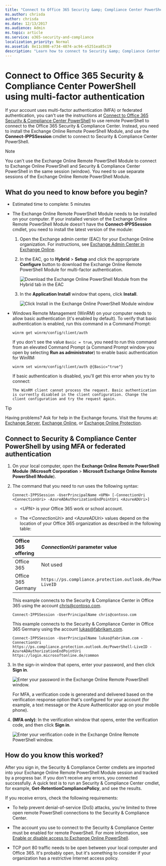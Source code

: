 ```yaml
---
title: "Connect to Office 365 Security &amp; Compliance Center PowerShell using multi-factor authentication"
ms.author: chrisda
author: chrisda
ms.date: 12/13/2017
ms.audience: Admin
ms.topic: article
ms.service: o365-security-and-compliance
localization_priority: Normal
ms.assetid: 8e11c808-e734-4874-ac94-e5251ea85c19
description: "Learn how to connect to Security &amp; Compliance Center PowerShell by using multi-factor authentication (MFA) or federated authentication."
---
```


# Connect to Office 365 Security &amp; Compliance Center PowerShell using multi-factor authentication
If your account uses multi-factor authentication (MFA) or federated authentication, you can't use the instructions at [Connect to Office 365 Security &amp; Compliance Center PowerShell](connect-to-scc-powershell.md) to use remote PowerShell to connect to the Office 365 Security &amp; Compliance Center. Instead, you need to install the Exchange Online Remote PowerShell Module, and use the **Connect-IPPSSession** cmdlet to connect to Security &amp; Compliance Center PowerShell.
  
> [!NOTE]
> You can't use the Exchange Online Remote PowerShell Module to connect to Exchange Online PowerShell and Security &amp; Compliance Center PowerShell in the same session (window). You need to use separate sessions of the Exchange Online Remote PowerShell Module. 
  
## What do you need to know before you begin?

- Estimated time to complete: 5 minutes
    
- The Exchange Online Remote PowerShell Module needs to be installed on your computer. If your installed version of the Exchange Online Remote PowerShell Module doesn't have the **Connect-IPPSSession** cmdlet, you need to install the latest version of the module:
    
  1. Open the Exchange admin center (EAC) for your Exchange Online organization. For instructions, see [Exchange Admin Center in Exchange Online](http://technet.microsoft.com/library/ace44f6b-4084-4f9c-89b3-e0317962472b.aspx).
    
  2. In the EAC, go to **Hybrid** > **Setup** and click the appropriate **Configure** button to download the Exchange Online Remote PowerShell Module for multi-factor authentication.
    
     ![Download the Exchange Online PowerShell Module from the Hybrid tab in the EAC](../media/24645e56-8b11-4c0f-ace4-09bdb2703562.png)
  
  3. In the **Application Install** window that opens, click **Install**.
    
     ![Click Install in the Exchange Online PowerShell Module window](../media/0fd389a1-a32d-4e2f-bf5f-78e9b6407d4c.png)
  
- Windows Remote Management (WinRM) on your computer needs to allow basic authentication (it's enabled by default). To verify that basic authentication is enabled, run this command in a Command Prompt:
    
  ```
  winrm get winrm/config/client/auth
  ```

    If you don't see the value  `Basic = true`, you need to run this command from an elevated Command Prompt (a Command Prompt window you open by selecting **Run as administrator**) to enable basic authentication for WinRM:
    
  ```
  winrm set winrm/config/client/auth @{Basic="true"}
  ```

    If basic authentication is disabled, you'll get this error when you try to connect:
    
     `The WinRM client cannot process the request. Basic authentication is currently disabled in the client configuration. Change the client configuration and try the request again.`
    
   
> [!TIP]
> Having problems? Ask for help in the Exchange forums. Visit the forums at: [Exchange Server](https://go.microsoft.com/fwlink/p/?linkId=60612), [Exchange Online](https://go.microsoft.com/fwlink/p/?linkId=267542), or [Exchange Online Protection](https://go.microsoft.com/fwlink/p/?linkId=285351). 
  
## Connect to Security &amp; Compliance Center PowerShell by using MFA or federated authentication

1. On your local computer, open the **Exchange Online Remote PowerShell Module** (**Microsoft Corporation** > **Microsoft Exchange Online Remote PowerShell Module**).
    
2. The command that you need to run uses the following syntax:
    
    ```
    Connect-IPPSSession -UserPrincipalName <UPN> [-ConnectionUri <ConnectionUri> -AzureADAuthorizationEndPointUri <AzureADUri>]
    ```

    -  _\<UPN\>_ is your Office 365 work or school account.
    
    - The  _\<ConnectionUri\>_ and _\<AzureADUri\>_ values depend on the location of your Office 365 organization as described in the following table:
    
    |**Office 365 offering**|**_ConnectionUri_ parameter value**|**_AzureADAuthorizationEndPointUri_ parameter value**|
    |:-----|:-----|:-----|
    |Office 365 |Not used |Not used |
    |Office 365 Germany | `https://ps.compliance.protection.outlook.de/PowerShell-LiveID` | `https://login.microsoftonline.de/common` |
   
    This example connects to the Security &amp; Compliance Center in Office 365 using the account chris@contoso.com.
    
    ```
    Connect-IPPSSession -UserPrincipalName chris@contoso.com
    ```

    This example connects to the Security &amp; Compliance Center in Office 365 Germany using the account lukas@fabrikam.com.
    
    ```
    Connect-IPPSSession -UserPrincipalName lukas@fabrikam.com -ConnectionUri https://ps.compliance.protection.outlook.de/PowerShell-LiveID -AzureADAuthorizationEndPointUri https://login.microsoftonline.de/common
    ```

3. In the sign-in window that opens, enter your password, and then click **Sign in**.
    
     ![Enter your password in the Exchange Online Remote PowerShell window.](../media/b85d80d9-1043-4c7c-8f14-d87d8d56b188.png)
  
    For MFA, a verification code is generated and delivered based on the verification response option that's configured for your account (for example, a text message or the Azure Authenticator app on your mobile phone).
    
4. **(MFA only)**: In the verification window that opens, enter the verification code, and then click **Sign in**.
    
     ![Enter your verification code in the Exchange Online Remote PowerShell window.](../media/d3a405ce-5364-4732-a7bb-2cc9c678da2d.png)
  
## How do you know this worked?

After you sign in, the Security &amp; Compliance Center cmdlets are imported into your Exchange Online Remote PowerShell Module session and tracked by a progress bar. If you don't receive any errors, you connected successfully. A quick test is to run an Security &amp; Compliance Center cmdlet, for example, **Get-RetentionCompliancePolicy**, and see the results.
  
If you receive errors, check the following requirements:
  
- To help prevent denial-of-service (DoS) attacks, you're limited to three open remote PowerShell connections to the Security &amp; Compliance Center.
    
- The account you use to connect to the Security &amp; Compliance Center must be enabled for remote PowerShell. For more information, see [Enable or disable access to Exchange Online PowerShell](../../exchange-online/disable-access-to-exchange-online-powershell.md).
    
- TCP port 80 traffic needs to be open between your local computer and Office 365. It's probably open, but it's something to consider if your organization has a restrictive Internet access policy.
    

